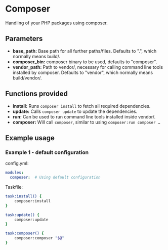 # Composer

Handling of your PHP packages using composer.

## Parameters

* **base_path:** Base path for all further paths/files. Defaults to ".", which normally means build/.
* **composer_bin:** composer binary to be used, defaults to "composer".
* **vendor_path:** Path to vendor/, necessary for calling command line tools installed by composer. Defaults to "vendor", which normally means build/vendor/.

## Functions provided

* **install:** Runs `composer install` to fetch all required dependencies.
* **update:** Calls `composer update` to update the dependencies.
* **run:** Can be used to run command line tools installed inside vendor/.
* **composer:** Will call `composer`, similar to using `composer:run composer …`

## Example usage

### Example 1 - default configuration

config.yml:
```yaml
modules:
  composer:  # Using default configuration
```

Taskfile:
```bash
task:install() {
    composer:install
}

task:update() {
    composer:update
}

task:composer() {
    composer:composer "$@"
}
```
